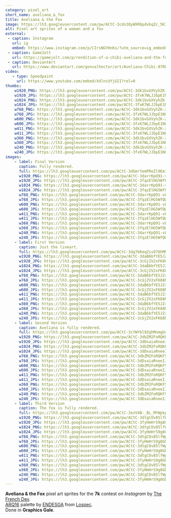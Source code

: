 ```yaml
---
category: pixel_art
short_name: aveliana_&_fox
title: Aveliana & the Fox
image: https://lh3.googleusercontent.com/pw/ACtC-3cdn3QyWXR6pdvbqZc_5KIuXXVeMmAPEbysJThTlY8mnlKRrezwdGbNlIgISmRtQofvJcIV8UPNp5dkA4oUHvKpdF_IKUlSUUQlYlQFpd3vKuecWG6wxL_EjMTAW8XtYylXFSUrgbrIck5D9S0IWjvu=w1200-h630-no?authuser=0
alt: Pixel art sprites of a woman and a fox
external:
 - caption: Instagram
   url: ig
   embed: https://www.instagram.com/p/CIrsNGYHnKs/?utm_source=ig_embed&amp;utm_campaign=loading
 - caption: GameJolt
   url: https://gamejolt.com/p/rendition-of-a-chibi-aveliana-and-the-fox-by-atthefrenchdev-in-th-eae45q9u
 - caption: DeviantArt
   url: https://www.deviantart.com/gonvalhector/art/Aveliana-Chibi-870853547
video:
   - type: Speedpaint
     url: https://www.youtube.com/embed/XdlncUYjGII?rel=0
thumbs:
    w1920_PNG: https://lh3.googleusercontent.com/pw/ACtC-3dk1bvGXVyhZK-ZsEisuA9BZWnvs2p9Kwp-vHLer0Zk8X1J9YpjuZBs1QwtTdti2NO7pRSOPMS2SJ4eJCPiFWS4QPI57E4Fy9EvUsIojvWdPvWY18RP58cXS2gOVkMSHJoL25gkHMgMhZY4UsH-HJDf=w355
    w1920_JPG: https://lh3.googleusercontent.com/pw/ACtC-3fxK7WLJJbpE1N0LqOZhk5FqoIO0-6DsSxx76vtOUct5f6i2htPK3ZaSkCJ0DEp2h9WriFguvlNyHVkWv3ynz7lh3Rx2m-nziOhRhf3I8eqW-vHimNd58DH1VcudiRNKyIiniIckNxRk0hx0Z8nw0nt=w355
    w1024_PNG: https://lh3.googleusercontent.com/pw/ACtC-3dk1bvGXVyhZK-ZsEisuA9BZWnvs2p9Kwp-vHLer0Zk8X1J9YpjuZBs1QwtTdti2NO7pRSOPMS2SJ4eJCPiFWS4QPI57E4Fy9EvUsIojvWdPvWY18RP58cXS2gOVkMSHJoL25gkHMgMhZY4UsH-HJDf=w284
    w1024_JPG: https://lh3.googleusercontent.com/pw/ACtC-3fxK7WLJJbpE1N0LqOZhk5FqoIO0-6DsSxx76vtOUct5f6i2htPK3ZaSkCJ0DEp2h9WriFguvlNyHVkWv3ynz7lh3Rx2m-nziOhRhf3I8eqW-vHimNd58DH1VcudiRNKyIiniIckNxRk0hx0Z8nw0nt=w284
    w768_PNG: https://lh3.googleusercontent.com/pw/ACtC-3dk1bvGXVyhZK-ZsEisuA9BZWnvs2p9Kwp-vHLer0Zk8X1J9YpjuZBs1QwtTdti2NO7pRSOPMS2SJ4eJCPiFWS4QPI57E4Fy9EvUsIojvWdPvWY18RP58cXS2gOVkMSHJoL25gkHMgMhZY4UsH-HJDf=w213
    w768_JPG: https://lh3.googleusercontent.com/pw/ACtC-3fxK7WLJJbpE1N0LqOZhk5FqoIO0-6DsSxx76vtOUct5f6i2htPK3ZaSkCJ0DEp2h9WriFguvlNyHVkWv3ynz7lh3Rx2m-nziOhRhf3I8eqW-vHimNd58DH1VcudiRNKyIiniIckNxRk0hx0Z8nw0nt=w213
    w600_PNG: https://lh3.googleusercontent.com/pw/ACtC-3dk1bvGXVyhZK-ZsEisuA9BZWnvs2p9Kwp-vHLer0Zk8X1J9YpjuZBs1QwtTdti2NO7pRSOPMS2SJ4eJCPiFWS4QPI57E4Fy9EvUsIojvWdPvWY18RP58cXS2gOVkMSHJoL25gkHMgMhZY4UsH-HJDf=w166
    w600_JPG: https://lh3.googleusercontent.com/pw/ACtC-3fxK7WLJJbpE1N0LqOZhk5FqoIO0-6DsSxx76vtOUct5f6i2htPK3ZaSkCJ0DEp2h9WriFguvlNyHVkWv3ynz7lh3Rx2m-nziOhRhf3I8eqW-vHimNd58DH1VcudiRNKyIiniIckNxRk0hx0Z8nw0nt=w166
    w411_PNG: https://lh3.googleusercontent.com/pw/ACtC-3dk1bvGXVyhZK-ZsEisuA9BZWnvs2p9Kwp-vHLer0Zk8X1J9YpjuZBs1QwtTdti2NO7pRSOPMS2SJ4eJCPiFWS4QPI57E4Fy9EvUsIojvWdPvWY18RP58cXS2gOVkMSHJoL25gkHMgMhZY4UsH-HJDf=w114
    w411_JPG: https://lh3.googleusercontent.com/pw/ACtC-3fxK7WLJJbpE1N0LqOZhk5FqoIO0-6DsSxx76vtOUct5f6i2htPK3ZaSkCJ0DEp2h9WriFguvlNyHVkWv3ynz7lh3Rx2m-nziOhRhf3I8eqW-vHimNd58DH1VcudiRNKyIiniIckNxRk0hx0Z8nw0nt=w114
    w360_PNG: https://lh3.googleusercontent.com/pw/ACtC-3dk1bvGXVyhZK-ZsEisuA9BZWnvs2p9Kwp-vHLer0Zk8X1J9YpjuZBs1QwtTdti2NO7pRSOPMS2SJ4eJCPiFWS4QPI57E4Fy9EvUsIojvWdPvWY18RP58cXS2gOVkMSHJoL25gkHMgMhZY4UsH-HJDf=w100
    w360_JPG: https://lh3.googleusercontent.com/pw/ACtC-3fxK7WLJJbpE1N0LqOZhk5FqoIO0-6DsSxx76vtOUct5f6i2htPK3ZaSkCJ0DEp2h9WriFguvlNyHVkWv3ynz7lh3Rx2m-nziOhRhf3I8eqW-vHimNd58DH1VcudiRNKyIiniIckNxRk0hx0Z8nw0nt=w100
    w240_PNG: https://lh3.googleusercontent.com/pw/ACtC-3dk1bvGXVyhZK-ZsEisuA9BZWnvs2p9Kwp-vHLer0Zk8X1J9YpjuZBs1QwtTdti2NO7pRSOPMS2SJ4eJCPiFWS4QPI57E4Fy9EvUsIojvWdPvWY18RP58cXS2gOVkMSHJoL25gkHMgMhZY4UsH-HJDf=w66
    w240_JPG: https://lh3.googleusercontent.com/pw/ACtC-3fxK7WLJJbpE1N0LqOZhk5FqoIO0-6DsSxx76vtOUct5f6i2htPK3ZaSkCJ0DEp2h9WriFguvlNyHVkWv3ynz7lh3Rx2m-nziOhRhf3I8eqW-vHimNd58DH1VcudiRNKyIiniIckNxRk0hx0Z8nw0nt=w66
images:
    - label: Final Version
      caption: Fully rendered.
      full: https://lh3.googleusercontent.com/pw/ACtC-3dGmrYemPReZl9Em1nwTb_W_PNkGMpM4XWy_7Iq8V06P1LNTqEsa_B5uR_rU7Fjy3iGQEw0V1PP70MiIzpS9m52q0prQDEni_UGyUHKklkNLvZMGhsmiZzmmPGSZYA-AGUxc6pft5zQlQCPmum5v3V9=w1080
      w1920_PNG: https://lh3.googleusercontent.com/pw/ACtC-3darrKpQ91-vLi0Tu15fdorQAwy2QqPJX0yEj14eBk7wzdxtaMUqGLN4d9Z5KqNCwsMcAr2pNtcZRzz52TKo1RxAJr4c4aTVoaRZ-YmPCs5HZTN0DzmfwH6oj7kkQkdYz0b5w3ipgZglHEwnIilJrh8=w850
      w1920_JPG: https://lh3.googleusercontent.com/pw/ACtC-3fqzElHG5WfQWQXRUYEtgIsYjsdxNov_L8jR5US3SIkJKCbbIO3ZCuiZUKUJngoTNg9pA7AnQcp6u25sfaimJDkIU2rMCQ-Rfh7IlaU9IllX6bFsvm2UOKNW_j9nMAtQVdd5mZJAWRkMHST9lLPrCxx=w850
      w1024_PNG: https://lh3.googleusercontent.com/pw/ACtC-3darrKpQ91-vLi0Tu15fdorQAwy2QqPJX0yEj14eBk7wzdxtaMUqGLN4d9Z5KqNCwsMcAr2pNtcZRzz52TKo1RxAJr4c4aTVoaRZ-YmPCs5HZTN0DzmfwH6oj7kkQkdYz0b5w3ipgZglHEwnIilJrh8=w711
      w1024_JPG: https://lh3.googleusercontent.com/pw/ACtC-3fqzElHG5WfQWQXRUYEtgIsYjsdxNov_L8jR5US3SIkJKCbbIO3ZCuiZUKUJngoTNg9pA7AnQcp6u25sfaimJDkIU2rMCQ-Rfh7IlaU9IllX6bFsvm2UOKNW_j9nMAtQVdd5mZJAWRkMHST9lLPrCxx=w711
      w768_PNG: https://lh3.googleusercontent.com/pw/ACtC-3darrKpQ91-vLi0Tu15fdorQAwy2QqPJX0yEj14eBk7wzdxtaMUqGLN4d9Z5KqNCwsMcAr2pNtcZRzz52TKo1RxAJr4c4aTVoaRZ-YmPCs5HZTN0DzmfwH6oj7kkQkdYz0b5w3ipgZglHEwnIilJrh8=w533
      w768_JPG: https://lh3.googleusercontent.com/pw/ACtC-3fqzElHG5WfQWQXRUYEtgIsYjsdxNov_L8jR5US3SIkJKCbbIO3ZCuiZUKUJngoTNg9pA7AnQcp6u25sfaimJDkIU2rMCQ-Rfh7IlaU9IllX6bFsvm2UOKNW_j9nMAtQVdd5mZJAWRkMHST9lLPrCxx=w533
      w600_PNG: https://lh3.googleusercontent.com/pw/ACtC-3darrKpQ91-vLi0Tu15fdorQAwy2QqPJX0yEj14eBk7wzdxtaMUqGLN4d9Z5KqNCwsMcAr2pNtcZRzz52TKo1RxAJr4c4aTVoaRZ-YmPCs5HZTN0DzmfwH6oj7kkQkdYz0b5w3ipgZglHEwnIilJrh8=w416
      w600_JPG: https://lh3.googleusercontent.com/pw/ACtC-3fqzElHG5WfQWQXRUYEtgIsYjsdxNov_L8jR5US3SIkJKCbbIO3ZCuiZUKUJngoTNg9pA7AnQcp6u25sfaimJDkIU2rMCQ-Rfh7IlaU9IllX6bFsvm2UOKNW_j9nMAtQVdd5mZJAWRkMHST9lLPrCxx=w416
      w411_PNG: https://lh3.googleusercontent.com/pw/ACtC-3darrKpQ91-vLi0Tu15fdorQAwy2QqPJX0yEj14eBk7wzdxtaMUqGLN4d9Z5KqNCwsMcAr2pNtcZRzz52TKo1RxAJr4c4aTVoaRZ-YmPCs5HZTN0DzmfwH6oj7kkQkdYz0b5w3ipgZglHEwnIilJrh8=w285
      w411_JPG: https://lh3.googleusercontent.com/pw/ACtC-3fqzElHG5WfQWQXRUYEtgIsYjsdxNov_L8jR5US3SIkJKCbbIO3ZCuiZUKUJngoTNg9pA7AnQcp6u25sfaimJDkIU2rMCQ-Rfh7IlaU9IllX6bFsvm2UOKNW_j9nMAtQVdd5mZJAWRkMHST9lLPrCxx=w285
      w360_PNG: https://lh3.googleusercontent.com/pw/ACtC-3darrKpQ91-vLi0Tu15fdorQAwy2QqPJX0yEj14eBk7wzdxtaMUqGLN4d9Z5KqNCwsMcAr2pNtcZRzz52TKo1RxAJr4c4aTVoaRZ-YmPCs5HZTN0DzmfwH6oj7kkQkdYz0b5w3ipgZglHEwnIilJrh8=w250
      w360_JPG: https://lh3.googleusercontent.com/pw/ACtC-3fqzElHG5WfQWQXRUYEtgIsYjsdxNov_L8jR5US3SIkJKCbbIO3ZCuiZUKUJngoTNg9pA7AnQcp6u25sfaimJDkIU2rMCQ-Rfh7IlaU9IllX6bFsvm2UOKNW_j9nMAtQVdd5mZJAWRkMHST9lLPrCxx=w250
      w240_PNG: https://lh3.googleusercontent.com/pw/ACtC-3darrKpQ91-vLi0Tu15fdorQAwy2QqPJX0yEj14eBk7wzdxtaMUqGLN4d9Z5KqNCwsMcAr2pNtcZRzz52TKo1RxAJr4c4aTVoaRZ-YmPCs5HZTN0DzmfwH6oj7kkQkdYz0b5w3ipgZglHEwnIilJrh8=w166
      w240_JPG: https://lh3.googleusercontent.com/pw/ACtC-3fqzElHG5WfQWQXRUYEtgIsYjsdxNov_L8jR5US3SIkJKCbbIO3ZCuiZUKUJngoTNg9pA7AnQcp6u25sfaimJDkIU2rMCQ-Rfh7IlaU9IllX6bFsvm2UOKNW_j9nMAtQVdd5mZJAWRkMHST9lLPrCxx=w166
    - label: First Version
      caption: Just the lineart.
      full: https://lh3.googleusercontent.com/pw/ACtC-3dg7bKeqZss976hMNhydDNo8-54u_3z9NoCUknlgNB_sZQFcAwuLD2rmYrlTPNIG1TTrKg6NELWkqFWKhVUHp0tT35GmTa15qudLQ9i-zYIR11Mx1TsL957kgHts5VHzKJ6NM43483qFtqU-DU1r8Vn=w1080
      w1920_PNG: https://lh3.googleusercontent.com/pw/ACtC-3daB6bfYE5JZrG-YavL2grd55AKf09d46BDzGND6GaRhgJ5OHVIwdc7d31qXbvNy_GC_OjF8erco4BGujLmBNEbEG2GtVsGCNBXfq-z2CHb_kaKQLst3cq1dlHFcMr61I7tV2jr7J6Dt4dALbkv_9od=w850
      w1920_JPG: https://lh3.googleusercontent.com/pw/ACtC-3cGjZV2xFK88NNXzGXe8S-Yk6bm_PYdSM0sd3sgszIfK4UoTUCB9GFZmxCJWEY98xVx2iALRahL0jEU5ztRrb1OhfmVjfGL-zwnGlgUyrMPu35YBCUA3uY33R43PWFSrBT4BjZJ2clFnINj4CAusm2a=w850
      w1024_PNG: https://lh3.googleusercontent.com/pw/ACtC-3daB6bfYE5JZrG-YavL2grd55AKf09d46BDzGND6GaRhgJ5OHVIwdc7d31qXbvNy_GC_OjF8erco4BGujLmBNEbEG2GtVsGCNBXfq-z2CHb_kaKQLst3cq1dlHFcMr61I7tV2jr7J6Dt4dALbkv_9od=w711
      w1024_JPG: https://lh3.googleusercontent.com/pw/ACtC-3cGjZV2xFK88NNXzGXe8S-Yk6bm_PYdSM0sd3sgszIfK4UoTUCB9GFZmxCJWEY98xVx2iALRahL0jEU5ztRrb1OhfmVjfGL-zwnGlgUyrMPu35YBCUA3uY33R43PWFSrBT4BjZJ2clFnINj4CAusm2a=w711
      w768_PNG: https://lh3.googleusercontent.com/pw/ACtC-3daB6bfYE5JZrG-YavL2grd55AKf09d46BDzGND6GaRhgJ5OHVIwdc7d31qXbvNy_GC_OjF8erco4BGujLmBNEbEG2GtVsGCNBXfq-z2CHb_kaKQLst3cq1dlHFcMr61I7tV2jr7J6Dt4dALbkv_9od=w533
      w768_JPG: https://lh3.googleusercontent.com/pw/ACtC-3cGjZV2xFK88NNXzGXe8S-Yk6bm_PYdSM0sd3sgszIfK4UoTUCB9GFZmxCJWEY98xVx2iALRahL0jEU5ztRrb1OhfmVjfGL-zwnGlgUyrMPu35YBCUA3uY33R43PWFSrBT4BjZJ2clFnINj4CAusm2a=w533
      w600_PNG: https://lh3.googleusercontent.com/pw/ACtC-3daB6bfYE5JZrG-YavL2grd55AKf09d46BDzGND6GaRhgJ5OHVIwdc7d31qXbvNy_GC_OjF8erco4BGujLmBNEbEG2GtVsGCNBXfq-z2CHb_kaKQLst3cq1dlHFcMr61I7tV2jr7J6Dt4dALbkv_9od=w416
      w600_JPG: https://lh3.googleusercontent.com/pw/ACtC-3cGjZV2xFK88NNXzGXe8S-Yk6bm_PYdSM0sd3sgszIfK4UoTUCB9GFZmxCJWEY98xVx2iALRahL0jEU5ztRrb1OhfmVjfGL-zwnGlgUyrMPu35YBCUA3uY33R43PWFSrBT4BjZJ2clFnINj4CAusm2a=w416
      w411_PNG: https://lh3.googleusercontent.com/pw/ACtC-3daB6bfYE5JZrG-YavL2grd55AKf09d46BDzGND6GaRhgJ5OHVIwdc7d31qXbvNy_GC_OjF8erco4BGujLmBNEbEG2GtVsGCNBXfq-z2CHb_kaKQLst3cq1dlHFcMr61I7tV2jr7J6Dt4dALbkv_9od=w285
      w411_JPG: https://lh3.googleusercontent.com/pw/ACtC-3cGjZV2xFK88NNXzGXe8S-Yk6bm_PYdSM0sd3sgszIfK4UoTUCB9GFZmxCJWEY98xVx2iALRahL0jEU5ztRrb1OhfmVjfGL-zwnGlgUyrMPu35YBCUA3uY33R43PWFSrBT4BjZJ2clFnINj4CAusm2a=w285
      w360_PNG: https://lh3.googleusercontent.com/pw/ACtC-3daB6bfYE5JZrG-YavL2grd55AKf09d46BDzGND6GaRhgJ5OHVIwdc7d31qXbvNy_GC_OjF8erco4BGujLmBNEbEG2GtVsGCNBXfq-z2CHb_kaKQLst3cq1dlHFcMr61I7tV2jr7J6Dt4dALbkv_9od=w250
      w360_JPG: https://lh3.googleusercontent.com/pw/ACtC-3cGjZV2xFK88NNXzGXe8S-Yk6bm_PYdSM0sd3sgszIfK4UoTUCB9GFZmxCJWEY98xVx2iALRahL0jEU5ztRrb1OhfmVjfGL-zwnGlgUyrMPu35YBCUA3uY33R43PWFSrBT4BjZJ2clFnINj4CAusm2a=w250
      w240_PNG: https://lh3.googleusercontent.com/pw/ACtC-3daB6bfYE5JZrG-YavL2grd55AKf09d46BDzGND6GaRhgJ5OHVIwdc7d31qXbvNy_GC_OjF8erco4BGujLmBNEbEG2GtVsGCNBXfq-z2CHb_kaKQLst3cq1dlHFcMr61I7tV2jr7J6Dt4dALbkv_9od=w166
      w240_JPG: https://lh3.googleusercontent.com/pw/ACtC-3cGjZV2xFK88NNXzGXe8S-Yk6bm_PYdSM0sd3sgszIfK4UoTUCB9GFZmxCJWEY98xVx2iALRahL0jEU5ztRrb1OhfmVjfGL-zwnGlgUyrMPu35YBCUA3uY33R43PWFSrBT4BjZJ2clFnINj4CAusm2a=w166
    - label: Second Version
      caption: Aveliana is fully rendered.
      full: https://lh3.googleusercontent.com/pw/ACtC-3cYWYbl9ZqhMnmgUcdlVVH98y56ZGryW3I1J5yKw-GsSB7Qe_W9zjytP3hwm6mBUI6v7bgrIft_BwiwdJuu8G6sFGJy13f-MIp5syPLrD7NboEajjSuUV3QN9nt9zGPndIWF4OQ6Tz_VNzEplqh1bQX=w1080
      w1920_PNG: https://lh3.googleusercontent.com/pw/ACtC-3dbZM2FoRQKF5nfcPI9S3gNDUxAi4wm5Thcn3sjjbRT3l2WvEYTzppDMWOb7BDb-ymu9AH3SurD25B4wOhQZu0je1NHmv4H2bsu4usqR4lqOsZ3VLIMnvmmHDkpK77jWN2tlVB17I9Md04nIexk3k2A=w850
      w1920_JPG: https://lh3.googleusercontent.com/pw/ACtC-3dDxaiaRneeIJXM8HZT_TDmC24PESsVDjKQQnnBi-FD4LkqkKv4Lzq3SNlsoey2DL-th05mmchAjt1nWx_y-1Qb10l66dqU68YWzSlJPmP7tithrTxc3zftTOuGIsQM5VEiP7CGDUeCtk7HlUdEmrwW=w850
      w1024_PNG: https://lh3.googleusercontent.com/pw/ACtC-3dbZM2FoRQKF5nfcPI9S3gNDUxAi4wm5Thcn3sjjbRT3l2WvEYTzppDMWOb7BDb-ymu9AH3SurD25B4wOhQZu0je1NHmv4H2bsu4usqR4lqOsZ3VLIMnvmmHDkpK77jWN2tlVB17I9Md04nIexk3k2A=w711
      w1024_JPG: https://lh3.googleusercontent.com/pw/ACtC-3dDxaiaRneeIJXM8HZT_TDmC24PESsVDjKQQnnBi-FD4LkqkKv4Lzq3SNlsoey2DL-th05mmchAjt1nWx_y-1Qb10l66dqU68YWzSlJPmP7tithrTxc3zftTOuGIsQM5VEiP7CGDUeCtk7HlUdEmrwW=w711
      w768_PNG: https://lh3.googleusercontent.com/pw/ACtC-3dbZM2FoRQKF5nfcPI9S3gNDUxAi4wm5Thcn3sjjbRT3l2WvEYTzppDMWOb7BDb-ymu9AH3SurD25B4wOhQZu0je1NHmv4H2bsu4usqR4lqOsZ3VLIMnvmmHDkpK77jWN2tlVB17I9Md04nIexk3k2A=w533
      w768_JPG: https://lh3.googleusercontent.com/pw/ACtC-3dDxaiaRneeIJXM8HZT_TDmC24PESsVDjKQQnnBi-FD4LkqkKv4Lzq3SNlsoey2DL-th05mmchAjt1nWx_y-1Qb10l66dqU68YWzSlJPmP7tithrTxc3zftTOuGIsQM5VEiP7CGDUeCtk7HlUdEmrwW=w533
      w600_PNG: https://lh3.googleusercontent.com/pw/ACtC-3dbZM2FoRQKF5nfcPI9S3gNDUxAi4wm5Thcn3sjjbRT3l2WvEYTzppDMWOb7BDb-ymu9AH3SurD25B4wOhQZu0je1NHmv4H2bsu4usqR4lqOsZ3VLIMnvmmHDkpK77jWN2tlVB17I9Md04nIexk3k2A=w416
      w600_JPG: https://lh3.googleusercontent.com/pw/ACtC-3dDxaiaRneeIJXM8HZT_TDmC24PESsVDjKQQnnBi-FD4LkqkKv4Lzq3SNlsoey2DL-th05mmchAjt1nWx_y-1Qb10l66dqU68YWzSlJPmP7tithrTxc3zftTOuGIsQM5VEiP7CGDUeCtk7HlUdEmrwW=w416
      w411_PNG: https://lh3.googleusercontent.com/pw/ACtC-3dbZM2FoRQKF5nfcPI9S3gNDUxAi4wm5Thcn3sjjbRT3l2WvEYTzppDMWOb7BDb-ymu9AH3SurD25B4wOhQZu0je1NHmv4H2bsu4usqR4lqOsZ3VLIMnvmmHDkpK77jWN2tlVB17I9Md04nIexk3k2A=w285
      w411_JPG: https://lh3.googleusercontent.com/pw/ACtC-3dDxaiaRneeIJXM8HZT_TDmC24PESsVDjKQQnnBi-FD4LkqkKv4Lzq3SNlsoey2DL-th05mmchAjt1nWx_y-1Qb10l66dqU68YWzSlJPmP7tithrTxc3zftTOuGIsQM5VEiP7CGDUeCtk7HlUdEmrwW=w285
      w360_PNG: https://lh3.googleusercontent.com/pw/ACtC-3dbZM2FoRQKF5nfcPI9S3gNDUxAi4wm5Thcn3sjjbRT3l2WvEYTzppDMWOb7BDb-ymu9AH3SurD25B4wOhQZu0je1NHmv4H2bsu4usqR4lqOsZ3VLIMnvmmHDkpK77jWN2tlVB17I9Md04nIexk3k2A=w250
      w360_JPG: https://lh3.googleusercontent.com/pw/ACtC-3dDxaiaRneeIJXM8HZT_TDmC24PESsVDjKQQnnBi-FD4LkqkKv4Lzq3SNlsoey2DL-th05mmchAjt1nWx_y-1Qb10l66dqU68YWzSlJPmP7tithrTxc3zftTOuGIsQM5VEiP7CGDUeCtk7HlUdEmrwW=w250
      w240_PNG: https://lh3.googleusercontent.com/pw/ACtC-3dbZM2FoRQKF5nfcPI9S3gNDUxAi4wm5Thcn3sjjbRT3l2WvEYTzppDMWOb7BDb-ymu9AH3SurD25B4wOhQZu0je1NHmv4H2bsu4usqR4lqOsZ3VLIMnvmmHDkpK77jWN2tlVB17I9Md04nIexk3k2A=w166
      w240_JPG: https://lh3.googleusercontent.com/pw/ACtC-3dDxaiaRneeIJXM8HZT_TDmC24PESsVDjKQQnnBi-FD4LkqkKv4Lzq3SNlsoey2DL-th05mmchAjt1nWx_y-1Qb10l66dqU68YWzSlJPmP7tithrTxc3zftTOuGIsQM5VEiP7CGDUeCtk7HlUdEmrwW=w166
    - label: Third Version
      caption: The fox is fully rendered.
      full: https://lh3.googleusercontent.com/pw/ACtC-3ezV4B-_BL_MYWpkpZVOzEstMr0UyGFaRd8mek4JLU1CXaf4uKPDdx7EUAQuv0c24n84u5K4tL3-OMAARC1G3_AhHJiVaiVaPvSHjX1ESLBRhFyX4MzpYLscKL1mz0ewHsHFAPjrxm_qExXXSiA9_cS=w1080
      w1920_PNG: https://lh3.googleusercontent.com/pw/ACtC-3dtgCOv85lfWpy_FzJcrxTHGSNPoY-8wLHmf20bh0YcxgQ-e6A4XvBOFzyujP7Dnfnd15KaCO8x0ZoowGT7hpbCMGFkxHUlIpBOrXqJf6vv3c1JDkstvTknU1NLjSmd5_WYr-GBTf6yDCn3tsM6dYIN=w850
      w1920_JPG: https://lh3.googleusercontent.com/pw/ACtC-3fyHmHrS9g8GDPdRVHXREYqVTocWR6g3ECLMwUZN_g-XzB0xTH_VEegnsmdQTT1V0g8UOvzqkpClIL3wcrGOo1Rp9b-D4s6givnhDHJBPxrE58A2hiikWIWTuFDu8VHU_1DDfBVNVuRJnxeGn-dhgsS=w850
      w1024_PNG: https://lh3.googleusercontent.com/pw/ACtC-3dtgCOv85lfWpy_FzJcrxTHGSNPoY-8wLHmf20bh0YcxgQ-e6A4XvBOFzyujP7Dnfnd15KaCO8x0ZoowGT7hpbCMGFkxHUlIpBOrXqJf6vv3c1JDkstvTknU1NLjSmd5_WYr-GBTf6yDCn3tsM6dYIN=w711
      w1024_JPG: https://lh3.googleusercontent.com/pw/ACtC-3fyHmHrS9g8GDPdRVHXREYqVTocWR6g3ECLMwUZN_g-XzB0xTH_VEegnsmdQTT1V0g8UOvzqkpClIL3wcrGOo1Rp9b-D4s6givnhDHJBPxrE58A2hiikWIWTuFDu8VHU_1DDfBVNVuRJnxeGn-dhgsS=w711
      w768_PNG: https://lh3.googleusercontent.com/pw/ACtC-3dtgCOv85lfWpy_FzJcrxTHGSNPoY-8wLHmf20bh0YcxgQ-e6A4XvBOFzyujP7Dnfnd15KaCO8x0ZoowGT7hpbCMGFkxHUlIpBOrXqJf6vv3c1JDkstvTknU1NLjSmd5_WYr-GBTf6yDCn3tsM6dYIN=w533
      w768_JPG: https://lh3.googleusercontent.com/pw/ACtC-3fyHmHrS9g8GDPdRVHXREYqVTocWR6g3ECLMwUZN_g-XzB0xTH_VEegnsmdQTT1V0g8UOvzqkpClIL3wcrGOo1Rp9b-D4s6givnhDHJBPxrE58A2hiikWIWTuFDu8VHU_1DDfBVNVuRJnxeGn-dhgsS=w533
      w600_PNG: https://lh3.googleusercontent.com/pw/ACtC-3dtgCOv85lfWpy_FzJcrxTHGSNPoY-8wLHmf20bh0YcxgQ-e6A4XvBOFzyujP7Dnfnd15KaCO8x0ZoowGT7hpbCMGFkxHUlIpBOrXqJf6vv3c1JDkstvTknU1NLjSmd5_WYr-GBTf6yDCn3tsM6dYIN=w416
      w600_JPG: https://lh3.googleusercontent.com/pw/ACtC-3fyHmHrS9g8GDPdRVHXREYqVTocWR6g3ECLMwUZN_g-XzB0xTH_VEegnsmdQTT1V0g8UOvzqkpClIL3wcrGOo1Rp9b-D4s6givnhDHJBPxrE58A2hiikWIWTuFDu8VHU_1DDfBVNVuRJnxeGn-dhgsS=w416
      w411_PNG: https://lh3.googleusercontent.com/pw/ACtC-3dtgCOv85lfWpy_FzJcrxTHGSNPoY-8wLHmf20bh0YcxgQ-e6A4XvBOFzyujP7Dnfnd15KaCO8x0ZoowGT7hpbCMGFkxHUlIpBOrXqJf6vv3c1JDkstvTknU1NLjSmd5_WYr-GBTf6yDCn3tsM6dYIN=w285
      w411_JPG: https://lh3.googleusercontent.com/pw/ACtC-3fyHmHrS9g8GDPdRVHXREYqVTocWR6g3ECLMwUZN_g-XzB0xTH_VEegnsmdQTT1V0g8UOvzqkpClIL3wcrGOo1Rp9b-D4s6givnhDHJBPxrE58A2hiikWIWTuFDu8VHU_1DDfBVNVuRJnxeGn-dhgsS=w285
      w360_PNG: https://lh3.googleusercontent.com/pw/ACtC-3dtgCOv85lfWpy_FzJcrxTHGSNPoY-8wLHmf20bh0YcxgQ-e6A4XvBOFzyujP7Dnfnd15KaCO8x0ZoowGT7hpbCMGFkxHUlIpBOrXqJf6vv3c1JDkstvTknU1NLjSmd5_WYr-GBTf6yDCn3tsM6dYIN=w250
      w360_JPG: https://lh3.googleusercontent.com/pw/ACtC-3fyHmHrS9g8GDPdRVHXREYqVTocWR6g3ECLMwUZN_g-XzB0xTH_VEegnsmdQTT1V0g8UOvzqkpClIL3wcrGOo1Rp9b-D4s6givnhDHJBPxrE58A2hiikWIWTuFDu8VHU_1DDfBVNVuRJnxeGn-dhgsS=w250
      w240_PNG: https://lh3.googleusercontent.com/pw/ACtC-3dtgCOv85lfWpy_FzJcrxTHGSNPoY-8wLHmf20bh0YcxgQ-e6A4XvBOFzyujP7Dnfnd15KaCO8x0ZoowGT7hpbCMGFkxHUlIpBOrXqJf6vv3c1JDkstvTknU1NLjSmd5_WYr-GBTf6yDCn3tsM6dYIN=w166
      w240_JPG: https://lh3.googleusercontent.com/pw/ACtC-3fyHmHrS9g8GDPdRVHXREYqVTocWR6g3ECLMwUZN_g-XzB0xTH_VEegnsmdQTT1V0g8UOvzqkpClIL3wcrGOo1Rp9b-D4s6givnhDHJBPxrE58A2hiikWIWTuFDu8VHU_1DDfBVNVuRJnxeGn-dhgsS=w166
---
```


**Aveliana & the Fox** pixel art sprites for the **7k** contest on *Instagram* by [The French Dev](https://www.instagram.com/thefrenchdev/).  
[ARQ16](https://lospec.com/palette-list/arq16) palette by [ENDESGA](https://lospec.com/endesga) from [Lospec](https://lospec.com/).  
Done in **Graphics Gale**.

